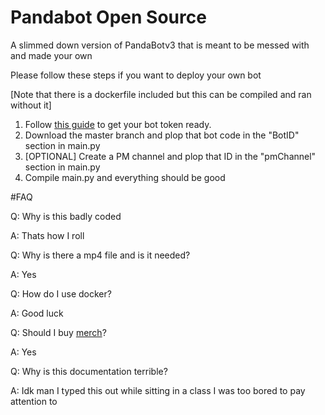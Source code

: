# Pandabot Open Source
A slimmed down version of PandaBotv3 that is meant to be messed with and made your own

Please follow these steps if you want to deploy your own bot

[Note that there is a dockerfile included but this can be compiled and ran without it]

1. Follow [this guide](https://github.com/reactiflux/discord-irc/wiki/Creating-a-discord-bot-&-getting-a-token) to get your bot token ready.
2. Download the master branch and plop that bot code in the "BotID" section in main.py
3. [OPTIONAL] Create a PM channel and plop that ID in the "pmChannel" section in main.py
4. Compile main.py and everything should be good


#FAQ


Q: Why is this badly coded

A: Thats how I roll


Q: Why is there a mp4 file and is it needed?

A: Yes

Q: How do I use docker?

A: Good luck


Q: Should I buy [merch](https://www.redbubble.com/people/APandaWithAPlan/shop?utm_source=rb-native-app&utm_campaign=share-artist&utm_medium=ios)?

A: Yes


Q: Why is this documentation terrible?

A: Idk man I typed this out while sitting in a class I was too bored to pay attention to
